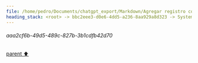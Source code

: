 ```yaml
---
file: /home/pedro/Documents/chatgpt_export/Markdown/Agregar registro con loguru.md
heading_stack: <root> -> bbc2eee3-d0e6-4dd5-a236-8aa929a8d323 -> System -> ce7fde3a-941f-4b7f-ac86-97a263e435dc -> System -> aaa26063-605a-4e6d-929e-590ee6e356d6 -> User -> f4b54abd-ea04-45dc-9235-d973f24c1a64 -> Assistant -> aaa2cf6b-49d5-489c-827b-3b1cdfb42d70
---
```

###### aaa2cf6b-49d5-489c-827b-3b1cdfb42d70
[parent ⬆️](#ce7fde3a-941f-4b7f-ac86-97a263e435dc)
